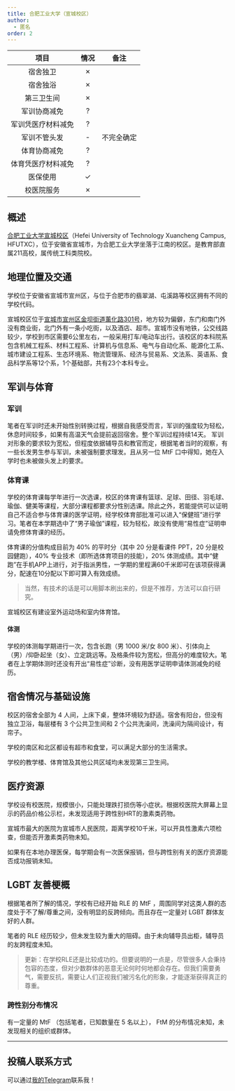```yaml
---
title: 合肥工业大学（宣城校区）
author:
  - 匿名
order: 2
---
```


|        项目        | 情况 |    备注    |
| :----------------: | :--: | :--------: |
|      宿舍独卫      |  ✗   |            |
|      宿舍独浴      |  ✗   |            |
|     第三卫生间     |  ✗   |            |
|    军训协商减免    |  ?   |            |
| 军训凭医疗材料减免 |  ?   |            |
|    军训不管头发    |  -   | 不完全确定 |
|    体育协商减免    |  ?   |            |
| 体育凭医疗材料减免 |  ?   |            |
|      医保使用      |  ✓   |            |
|     校医院服务     |  ✗   |            |

## 概述

[合肥工业大学宣城校区](https://xc.hfut.edu.cn)（Hefei University of Technology Xuancheng Campus, HFUTXC），位于安徽省宣城市，为合肥工业大学坐落于江南的校区。是教育部直属211高校，属传统工科类院校。

## 地理位置及交通

学校位于安徽省宣城市宣州区，与位于合肥市的翡翠湖、屯溪路等校区拥有不同的学校代码。

宣城校区位于[宣城市宣州区金坝街道薰化路301号](https://amap.com/place/B02330NS0A)，地方较为偏僻，东门和南门外没有商业街，北门外有一条小吃街，以及酒店、超市。宣城市没有地铁，公交线路较少，学校到市区需要6公里左右，一般采用打车/电动车出行。该校区的本科院系包含机械工程系、材料工程系、计算机与信息系、电气与自动化系、能源化工系、城市建设工程系、生态环境系、物流管理系、经济与贸易系、文法系、英语系、食品科学系等12个系，1个基础部，共有23个本科专业。

## 军训与体育

### 军训

笔者在军训时还未开始性别转换过程，根据自我感受而言，军训的强度较为轻松，休息时间较多，如果有高温天气会提前返回宿舍。整个军训过程持续14天。
军训对形象的要求较为宽松，但程度依据辅导员和教官而定，根据笔者当时的观察，有一些长发男生参与军训，未被强制要求理发。且从另一位 MtF 口中得知，她在入学时也未被做头发上的要求。

### 体育课

学校的体育课每学年进行一次选课，校区的体育课有篮球、足球、田径、羽毛球、瑜伽、健美等课程，大部分课程都要求分性别选课。除此之外，若能提供可以证明自己不适合参与体育课的医学证明，经学校体育部批准可以进入“保健班”进行学习。笔者在本学期选中了“男子瑜伽”课程，较为轻松，故没有使用“易性症”证明申请免修体育课的经历。

体育课的分值构成目前为 40% 的平时分（其中 20 分是看课件 PPT，20 分是校园健跑），40% 专业技术（即所选体育项目的技能），20% 体测成绩。其中“健跑”在手机APP上进行，对于指派男性，一学期的里程满60千米即可在该项获得满分，配速在10分配以下即可算入有效成绩。

> 当然，有技术的话是可以用脚本刷出来的，但是不推荐，方法可以自行研究。

宣城校区有建设室外运动场和室内体育馆。

#### 体测

学校的体测每学期进行一次，包含长跑（男 1000 米/女 800 米）、引体向上（男）/仰卧起坐（女）、立定跳远等。及格条件较为宽松，但高分的难度较大。笔者在上学期体测时还没有开出“易性症”诊断，没有用医学证明申请体测减免的经历。

## 宿舍情况与基础设施

校区的宿舍全部为 4 人间，上床下桌，整体环境较为舒适。宿舍有阳台，但没有独立卫浴，每层楼有 3 个公共卫生间和 2 个公共洗澡间，洗澡间为隔间设计，有帘子。

学校的南区和北区都设有超市和食堂，可以满足大部分的生活需求。

学校的教学楼、体育馆及其他公共区域均未发现第三卫生间。

## 医疗资源

学校设有校医院，规模很小，只能处理跌打损伤等小症状。根据校医院大屏幕上显示的药品价格公示栏，未发现适用于跨性别HRT的激素类药物。

宣城市最大的医院为宣城市人民医院，距离学校10千米，可以开具性激素六项检查，但能否开激素类药物未知。

如果有在本地办理医保，每学期会有一次医保报销，但与跨性别有关的医疗资源能否成功报销未知。

## LGBT 友善梗概

根据笔者所了解的情况，学校有已经开始 RLE 的 MtF ，周围同学对这类人群的态度处于不了解/尊重之间，没有明显的反跨倾向。而且存在一定量对 LGBT 群体友好的人群。

笔者的 RLE 经历较少，但未发生较为重大的阻碍。由于未向辅导员出柜，辅导员的友跨程度未知。

> 更新：在学校RLE还是比较成功的。但要说明的一点是，尽管很多人会秉持包容的态度，但对少数群体的恶意无论何时何地都会存在。但我们需要勇气，需要反抗，需要让人们正视我们被污名化的形象，才能逐渐获得真正的尊重。

### 跨性别分布情况

有一定量的 MtF （包括笔者，已知数量在 5 名以上）， FtM 的分布情况未知，未发现相关的组织或群体。

<!-- ###院系探路 -->

<!-- ## 其他信息 -->

---

## 投稿人联系方式

可以通过[我的Telegram](https://t.me/mmmiku_18650)联系我！
